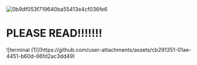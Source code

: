 ![0b9df053f719640ba55413e4cf036fe6](https://github.com/user-attachments/assets/1c62b5f1-5574-44d5-9af7-bf9bc4d84d2c)


<h1> <b>PLEASE READ!!!!!!!</b> </h1>
![terminal (1)](https://github.com/user-attachments/assets/cb291351-01ae-4451-b60d-66fd2ac3dd49)
